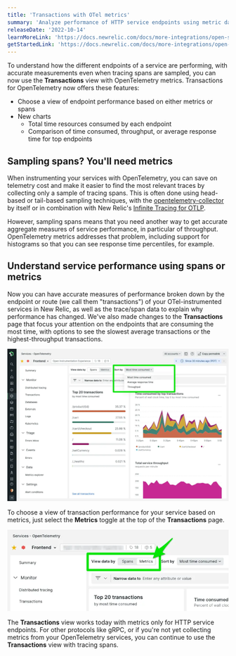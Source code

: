 ```yaml
---
title: 'Transactions with OTel metrics'
summary: 'Analyze performance of HTTP service endpoints using metric data from OpenTelemetry'
releaseDate: '2022-10-14'
learnMoreLink: 'https://docs.newrelic.com/docs/more-integrations/open-source-telemetry-integrations/opentelemetry/view-your-data/opentelemetry-transactions-page/'
getStartedLink: 'https://docs.newrelic.com/docs/more-integrations/open-source-telemetry-integrations/opentelemetry/opentelemetry-setup'
---
```

To understand how the different endpoints of a service are performing, with accurate measurements even when tracing spans are sampled, you can now use the **Transactions** view with OpenTelemetry metrics. Transactions for OpenTelemetry now offers these features:
- Choose a view of endpoint performance based on either metrics or spans
- New charts
  - Total time resources consumed by each endpoint
  - Comparison of time consumed, throughput, or average response time for top endpoints

## Sampling spans? You'll need metrics
When instrumenting your services with OpenTelemetry, you can save on telemetry cost and make it easier to find the most relevant traces by collecting only a sample of tracing spans. This is often done using head-based or tail-based sampling techniques, with the [opentelemetry-collector](https://github.com/open-telemetry/opentelemetry-specification/blob/main/specification/trace/sdk.md#built-in-samplers) by itself or in combination with New Relic's [Infinite Tracing for OTLP](https://docs.newrelic.com/docs/more-integrations/open-source-telemetry-integrations/opentelemetry/best-practices/opentelemetry-best-practices-traces#infinite-tracing).

However, sampling spans means that you need another way to get accurate aggregate measures of service performance, in particular of throughput. OpenTelemetry metrics addresses that problem, including support for histograms so that you can see response time percentiles, for example.

## Understand service performance using spans or metrics
Now you can have accurate measures of performance broken down by the endpoint or route (we call them "transactions") of your OTel-instrumented services in New Relic, as well as the trace/span data to explain why performance has changed. We've also made changes to the **Transactions** page that focus your attention on the endpoints that are consuming the most time, with options to see the slowest average transactions or the highest-throughput transactions.

![View of service performance broken down by transaction, showing timeseries charts of time consumed and throughput](./images/otel-txn-metrics-most-time.webp "View of service performance broken down by transaction, showing timeseries charts of time consumed and throughput")

To choose a view of transaction performance for your service based on metrics, just select the **Metrics** toggle at the top of the **Transactions** page.

![Button to switch between using spans or metrics to visualize service endpoint performance, with metrics selected](./images/otel-txn-metrics-toggle.webp "Button to switch between using spans or metrics to visualize service endpoint performance, with metrics selected")

The **Transactions** view works today with metrics only for HTTP service endpoints. For other protocols like gRPC, or if you're not yet collecting metrics from your OpenTelemetry services, you can continue to use the **Transactions** view with tracing spans.
